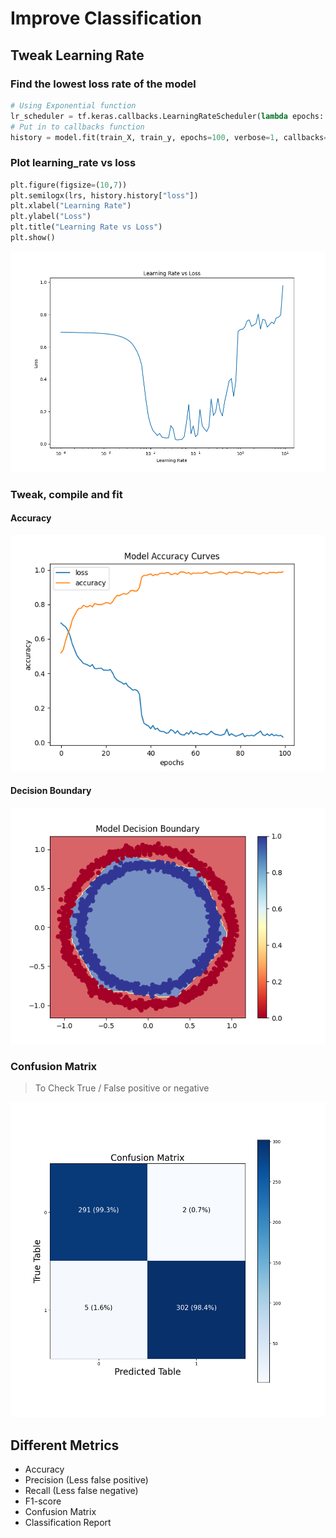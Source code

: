 # Improve Classification

## Tweak Learning Rate

### Find the lowest loss rate of the model
```python
# Using Exponential function 
lr_scheduler = tf.keras.callbacks.LearningRateScheduler(lambda epochs: 1e-4 * 10 ** (epochs / 20))
# Put in to callbacks function
history = model.fit(train_X, train_y, epochs=100, verbose=1, callbacks=[lr_scheduler])
```

### Plot learning_rate vs loss
```python
plt.figure(figsize=(10,7))
plt.semilogx(lrs, history.history["loss"])
plt.xlabel("Learning Rate")
plt.ylabel("Loss")
plt.title("Learning Rate vs Loss")
plt.show()
```

![Learning_rate_loss](https://github.com/UncleThree0402/LearningTensorFlow/blob/readme/NeuralNetworkClassification/ImproveClassification/image/learning_rate_loss.png)

### Tweak, compile and fit

#### Accuracy
![accuracy](https://github.com/UncleThree0402/LearningTensorFlow/blob/readme/NeuralNetworkClassification/ImproveClassification/image/model_accuracy_curves.png)

#### Decision Boundary
![decision_boundary](https://github.com/UncleThree0402/LearningTensorFlow/blob/readme/NeuralNetworkClassification/ImproveClassification/image/model_decision_boundary.png)

### Confusion Matrix
> To Check True / False positive or negative

![confusion_matrix](https://github.com/UncleThree0402/LearningTensorFlow/blob/readme/NeuralNetworkClassification/ImproveClassification/image/confusion_matrix.png)

## Different Metrics
* Accuracy 
* Precision (Less false positive)
* Recall (Less false negative)
* F1-score
* Confusion Matrix
* Classification Report